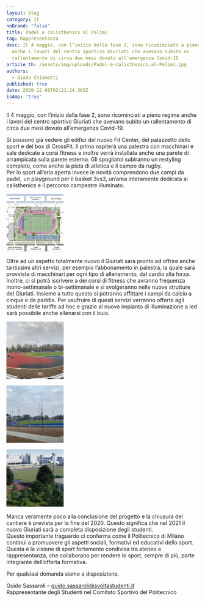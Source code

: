 ```yaml
---
layout: blog
category: it
noBrand: "false"
title: Padel e calisthenics al Polimi
tag: Rappresentanza
desc: Il 4 maggio, con l’inizio della fase 2, sono ricominciati a pieno regime
  anche i lavori del centro sportivo Giuriati che avevano subito un
  rallentamento di circa due mesi dovuto all’emergenza Covid-19
article_th: /assets/img/uploads/Padel-e-calisthenics-al-Polimi.jpg
authors:
  - Giada Chiametti
published: true
date: 2020-12-08T02:21:24.369Z
isAmp: "true"
---
```

Il 4 maggio, con l’inizio della fase 2, sono ricominciati a pieno regime anche i lavori del centro sportivo Giuriati che avevano subito un rallentamento di circa due mesi dovuto all’emergenza Covid-19.

Si possono già vedere gli edifici del nuovo Fit Center, del palazzetto dello sport e del box di CrossFit. Il primo ospiterà una palestra con macchinari e sale dedicate a corsi fitness e inoltre verrà installata anche una parete di arrampicata sulla parete esterna. Gli spogliatoi subiranno un restyling completo, come anche la pista di atletica e il campo da rugby.\
Per lo sport all’aria aperta invece le novità comprendono due campi da padel, un playground per il basket 3vs3, un’area interamente dedicata al calisthenics e il percorso campestre illuminato.

![](/assets/img/uploads/giuriati-1.jpg)

Oltre ad un aspetto totalmente nuovo il Giuriati sarà pronto ad offrire anche tantissimi altri servizi, per esempio l’abbonamento in palestra, la quale sarà provvista di macchinari per ogni tipo di allenamento, dal cardio alla forza. Inoltre, ci si potrà iscrivere a dei corsi di fitness che avranno frequenza mono-settimanale o bi-settimanale e si svolgeranno nelle nuove strutture del Giuriati. Insieme a tutto questo si potranno affittare i campi da calcio a cinque e da paddle. Per usufruire di questi servizi verranno offerte agli studenti delle tariffe ad hoc e grazie al nuovo impianto di illuminazione a led sarà possibile anche allenarsi con il buio.

![](/assets/img/uploads/giuriati_panoramica-150x150.jpg)

![](/assets/img/uploads/giuriati-2.jpg)

![](/assets/img/uploads/giuriati-3.jpg)

Manca veramente poco alla conclusione del progetto e la chiusura del cantiere è prevista per la fine del 2020. Questo significa che nel 2021 il nuovo Giuriati sarà a completa disposizione degli studenti.\
Questo importante traguardo ci conferma come il Politecnico di Milano continui a promuovere gli aspetti sociali, formativi ed educativi dello sport. Questa è la visione di sport fortemente condivisa tra ateneo e rappresentanza, che collaborano per rendere lo sport, sempre di più, parte integrante dell’offerta formativa.

Per qualsiasi domanda siamo a disposizione.

Guido Sassaroli – [guido.sassaroli@svoltastudenti.it](guido.sassaroli@svoltastudenti.it)\
Rappresentante degli Studenti nel Comitato Sportivo del Politecnico